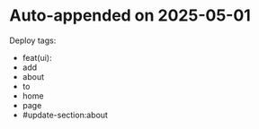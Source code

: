 
# Auto-appended on 2025-05-01
Deploy tags:
* feat(ui):
* add
* about
* to
* home
* page
* #update-section:about
